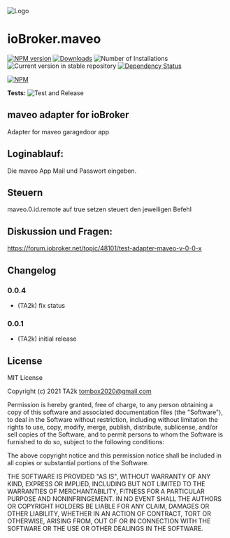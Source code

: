 ![Logo](admin/maveo.png)
# ioBroker.maveo

[![NPM version](https://img.shields.io/npm/v/iobroker.maveo.svg)](https://www.npmjs.com/package/iobroker.maveo)
[![Downloads](https://img.shields.io/npm/dm/iobroker.maveo.svg)](https://www.npmjs.com/package/iobroker.maveo)
![Number of Installations](https://iobroker.live/badges/maveo-installed.svg)
![Current version in stable repository](https://iobroker.live/badges/maveo-stable.svg)
[![Dependency Status](https://img.shields.io/david/TA2k/iobroker.maveo.svg)](https://david-dm.org/TA2k/iobroker.maveo)

[![NPM](https://nodei.co/npm/iobroker.maveo.png?downloads=true)](https://nodei.co/npm/iobroker.maveo/)

**Tests:** ![Test and Release](https://github.com/TA2k/ioBroker.maveo/workflows/Test%20and%20Release/badge.svg)

## maveo adapter for ioBroker

Adapter for maveo garagedoor app


## Loginablauf:
Die maveo App Mail und Passwort eingeben.

## Steuern
maveo.0.id.remote auf true setzen steuert den jeweiligen Befehl

## Diskussion und Fragen:
https://forum.iobroker.net/topic/48101/test-adapter-maveo-v-0-0-x

## Changelog
### 0.0.4
* (TA2k) fix status
### 0.0.1
* (TA2k) initial release
  
## License
MIT License

Copyright (c) 2021 TA2k <tombox2020@gmail.com>

Permission is hereby granted, free of charge, to any person obtaining a copy
of this software and associated documentation files (the "Software"), to deal
in the Software without restriction, including without limitation the rights
to use, copy, modify, merge, publish, distribute, sublicense, and/or sell
copies of the Software, and to permit persons to whom the Software is
furnished to do so, subject to the following conditions:

The above copyright notice and this permission notice shall be included in all
copies or substantial portions of the Software.

THE SOFTWARE IS PROVIDED "AS IS", WITHOUT WARRANTY OF ANY KIND, EXPRESS OR
IMPLIED, INCLUDING BUT NOT LIMITED TO THE WARRANTIES OF MERCHANTABILITY,
FITNESS FOR A PARTICULAR PURPOSE AND NONINFRINGEMENT. IN NO EVENT SHALL THE
AUTHORS OR COPYRIGHT HOLDERS BE LIABLE FOR ANY CLAIM, DAMAGES OR OTHER
LIABILITY, WHETHER IN AN ACTION OF CONTRACT, TORT OR OTHERWISE, ARISING FROM,
OUT OF OR IN CONNECTION WITH THE SOFTWARE OR THE USE OR OTHER DEALINGS IN THE
SOFTWARE.